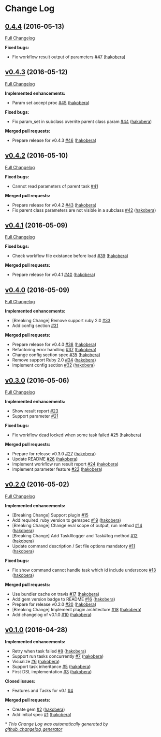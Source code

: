 # Change Log

## [0.4.4](https://github.com/tumugi/tumugi/tree/0.4.4) (2016-05-13)
[Full Changelog](https://github.com/tumugi/tumugi/compare/v0.4.3...0.4.4)

**Fixed bugs:**

- Fix workflow result output of parameters [\#47](https://github.com/tumugi/tumugi/pull/47) ([hakobera](https://github.com/hakobera))

## [v0.4.3](https://github.com/tumugi/tumugi/tree/v0.4.3) (2016-05-12)
[Full Changelog](https://github.com/tumugi/tumugi/compare/v0.4.2...v0.4.3)

**Implemented enhancements:**

- Param set accept proc [\#45](https://github.com/tumugi/tumugi/pull/45) ([hakobera](https://github.com/hakobera))

**Fixed bugs:**

- Fix param\_set in subclass overrite parent class param [\#44](https://github.com/tumugi/tumugi/pull/44) ([hakobera](https://github.com/hakobera))

**Merged pull requests:**

- Prepare release for v0.4.3 [\#46](https://github.com/tumugi/tumugi/pull/46) ([hakobera](https://github.com/hakobera))

## [v0.4.2](https://github.com/tumugi/tumugi/tree/v0.4.2) (2016-05-10)
[Full Changelog](https://github.com/tumugi/tumugi/compare/v0.4.1...v0.4.2)

**Fixed bugs:**

- Cannot read parameters of parent task [\#41](https://github.com/tumugi/tumugi/issues/41)

**Merged pull requests:**

- Prepare release for v0.4.2 [\#43](https://github.com/tumugi/tumugi/pull/43) ([hakobera](https://github.com/hakobera))
- Fix parent class parameters are not visible in a subclass [\#42](https://github.com/tumugi/tumugi/pull/42) ([hakobera](https://github.com/hakobera))

## [v0.4.1](https://github.com/tumugi/tumugi/tree/v0.4.1) (2016-05-09)
[Full Changelog](https://github.com/tumugi/tumugi/compare/v0.4.0...v0.4.1)

**Fixed bugs:**

- Check workflow file existance before load [\#39](https://github.com/tumugi/tumugi/pull/39) ([hakobera](https://github.com/hakobera))

**Merged pull requests:**

- Prepare release for v0.4.1 [\#40](https://github.com/tumugi/tumugi/pull/40) ([hakobera](https://github.com/hakobera))

## [v0.4.0](https://github.com/tumugi/tumugi/tree/v0.4.0) (2016-05-09)
[Full Changelog](https://github.com/tumugi/tumugi/compare/v0.3.0...v0.4.0)

**Implemented enhancements:**

- \[Breaking Change\] Remove support ruby 2.0 [\#33](https://github.com/tumugi/tumugi/issues/33)
- Add config section [\#31](https://github.com/tumugi/tumugi/issues/31)

**Merged pull requests:**

- Prepare release for v0.4.0 [\#38](https://github.com/tumugi/tumugi/pull/38) ([hakobera](https://github.com/hakobera))
- Refactoring error handling [\#37](https://github.com/tumugi/tumugi/pull/37) ([hakobera](https://github.com/hakobera))
- Change config section spec [\#35](https://github.com/tumugi/tumugi/pull/35) ([hakobera](https://github.com/hakobera))
- Remove support Ruby 2.0 [\#34](https://github.com/tumugi/tumugi/pull/34) ([hakobera](https://github.com/hakobera))
- Implement config section [\#32](https://github.com/tumugi/tumugi/pull/32) ([hakobera](https://github.com/hakobera))

## [v0.3.0](https://github.com/tumugi/tumugi/tree/v0.3.0) (2016-05-06)
[Full Changelog](https://github.com/tumugi/tumugi/compare/v0.2.0...v0.3.0)

**Implemented enhancements:**

- Show result report [\#23](https://github.com/tumugi/tumugi/issues/23)
- Support parameter [\#21](https://github.com/tumugi/tumugi/issues/21)

**Fixed bugs:**

- Fix workflow dead locked when some task failed [\#25](https://github.com/tumugi/tumugi/pull/25) ([hakobera](https://github.com/hakobera))

**Merged pull requests:**

- Prepare for release v0.3.0 [\#27](https://github.com/tumugi/tumugi/pull/27) ([hakobera](https://github.com/hakobera))
- Update README [\#26](https://github.com/tumugi/tumugi/pull/26) ([hakobera](https://github.com/hakobera))
- Implement workflow run result report [\#24](https://github.com/tumugi/tumugi/pull/24) ([hakobera](https://github.com/hakobera))
- Implement parameter feature [\#22](https://github.com/tumugi/tumugi/pull/22) ([hakobera](https://github.com/hakobera))

## [v0.2.0](https://github.com/tumugi/tumugi/tree/v0.2.0) (2016-05-02)
[Full Changelog](https://github.com/tumugi/tumugi/compare/v0.1.0...v0.2.0)

**Implemented enhancements:**

- \[Breaking Change\] Support plugin [\#15](https://github.com/tumugi/tumugi/issues/15)
- Add required\_ruby\_version to gemspec [\#19](https://github.com/tumugi/tumugi/pull/19) ([hakobera](https://github.com/hakobera))
- \[Breaking Change\] Change eval scope of output, run method [\#14](https://github.com/tumugi/tumugi/pull/14) ([hakobera](https://github.com/hakobera))
- \[Breaking Change\] Add Task\#logger and Task\#log method  [\#12](https://github.com/tumugi/tumugi/pull/12) ([hakobera](https://github.com/hakobera))
- Update command description / Set file options mandatory [\#11](https://github.com/tumugi/tumugi/pull/11) ([hakobera](https://github.com/hakobera))

**Fixed bugs:**

- Fix show command cannot handle task which id include underscore [\#13](https://github.com/tumugi/tumugi/pull/13) ([hakobera](https://github.com/hakobera))

**Merged pull requests:**

- Use bundler cache on travis [\#17](https://github.com/tumugi/tumugi/pull/17) ([hakobera](https://github.com/hakobera))
- Add gem version badge to README [\#16](https://github.com/tumugi/tumugi/pull/16) ([hakobera](https://github.com/hakobera))
- Prepare for release v0.2.0 [\#20](https://github.com/tumugi/tumugi/pull/20) ([hakobera](https://github.com/hakobera))
- \[Breaking Change\] Implement plugin architecture [\#18](https://github.com/tumugi/tumugi/pull/18) ([hakobera](https://github.com/hakobera))
- Add changelog of v0.1.0 [\#10](https://github.com/tumugi/tumugi/pull/10) ([hakobera](https://github.com/hakobera))

## [v0.1.0](https://github.com/tumugi/tumugi/tree/v0.1.0) (2016-04-28)
**Implemented enhancements:**

- Retry when task failed [\#8](https://github.com/tumugi/tumugi/pull/8) ([hakobera](https://github.com/hakobera))
- Support run tasks concurrently [\#7](https://github.com/tumugi/tumugi/pull/7) ([hakobera](https://github.com/hakobera))
- Visualize [\#6](https://github.com/tumugi/tumugi/pull/6) ([hakobera](https://github.com/hakobera))
- Support task inheritance [\#5](https://github.com/tumugi/tumugi/pull/5) ([hakobera](https://github.com/hakobera))
- First DSL implementation [\#3](https://github.com/tumugi/tumugi/pull/3) ([hakobera](https://github.com/hakobera))

**Closed issues:**

- Features and Tasks for v0.1 [\#4](https://github.com/tumugi/tumugi/issues/4)

**Merged pull requests:**

- Create gem [\#2](https://github.com/tumugi/tumugi/pull/2) ([hakobera](https://github.com/hakobera))
- Add initial spec [\#1](https://github.com/tumugi/tumugi/pull/1) ([hakobera](https://github.com/hakobera))



\* *This Change Log was automatically generated by [github_changelog_generator](https://github.com/skywinder/Github-Changelog-Generator)*